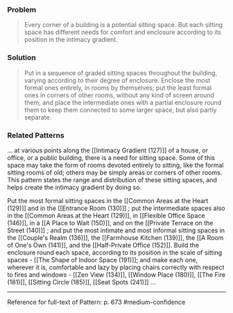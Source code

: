 ### Problem
>Every corner of a building is a potential sitting space. But each sitting space has different needs for comfort and enclosure according to its position in the intimacy gradient.

### Solution
>Put in a sequence of graded sitting spaces throughout the building, varying according to their degree of enclosure. Enclose the most formal ones entirely, in rooms by themselves; put the least formal ones in corners of other rooms, without any kind of screen around them; and place the intermediate ones with a partial enclosure round them to keep them connected to some larger space, but also partly separate.

### Related Patterns
... at various points along the [[Intimacy Gradient (127)]] of a house, or office, or a public building, there is a need for sitting space. Some of this space may take the form of rooms devoted entirely to sitting, like the formal sitting rooms of old; others may be simply areas or corners of other rooms. This pattern states the range and distribution of these sitting spaces, and helps create the intimacy gradient by doing so.

Put the most formal sitting spaces in the [[Common Areas at the Heart (129)]] and in the [[Entrance Room (130)]] ; put the intermediate spaces also in the [[Common Areas at the Heart (129)]], in [[Flexible Office Space (146)]], in a [[A Place to Wait (150)]], and on the [[Private Terrace on the Street (140)]] ; and put the most intimate and most informal sitting spaces in the [[Couple's Realm (136)]], the [[Farmhouse Kitchen (139)]], the [[A Room of One's Own (141)]], and the [[Half-Private Office (152)]]. Build the enclosure round each space, according to its position in the scale of sitting spaces - [[The Shape of Indoor Space (191)]]; and make each one, wherever it is, comfortable and lazy by placing chairs correctly with respect to fires and windows - [[Zen View (134)]], [[Window Place (180)]], [[The Fire (181)]], [[Sitting Circle (185)]], [[Seat Spots (241)]] ...

---
Reference for full-text of Pattern: p. 673 #medium-confidence 